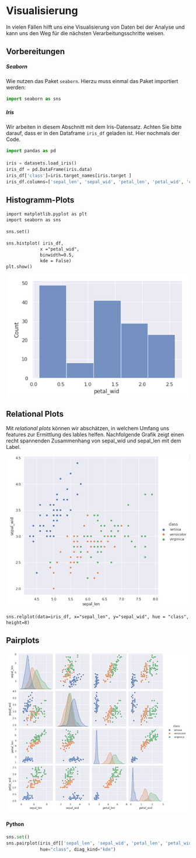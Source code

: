 # Visualisierung

In vielen Fällen hilft uns eine Visualisierung von Daten bei der Analyse und kann uns den Weg für die nächsten Verarbeitungsschritte weisen. 

## Vorbereitungen

##### Seaborn

Wie nutzen das Paket `seaborn`. Hierzu muss einmal das Paket importiert werden:

```python
import seaborn as sns
```

##### Iris

Wir arbeiten in diesem Abschnitt mit dem Iris-Datensatz. Achten Sie bitte darauf, dass er in den Dataframe `iris_df` geladen ist. Hier nochmals der Code.

```python
import pandas as pd

iris = datasets.load_iris()
iris_df = pd.DataFrame(iris.data)
iris_df['class']=iris.target_names[iris.target ]
iris_df.columns=['sepal_len', 'sepal_wid', 'petal_len', 'petal_wid', 'class']
```



## Histogramm-Plots

```
import matplotlib.pyplot as plt
import seaborn as sns

sns.set()

sns.histplot( iris_df, 
             x ="petal_wid", 
             binwidth=0.5,
             kde = False)
plt.show()
```

![Histogramm-Plot](README.assets/image-20211121185124821.png)

## Relational Plots

Mit *relational plots* können wir abschätzen, in welchem Umfang uns features zur Ermittlung des lables helfen. Nachfolgende Grafik zeigt einen recht spannenden Zusammenhang von sepal_wid und sepal_len mit dem  Label.

![Relational Plot](README.assets/image-20211121185307245.png)

```
sns.relplot(data=iris_df, x="sepal_len", y="sepal_wid", hue = "class", height=8)
```

## Pairplots

![image-20211121185451856](README.assets/image-20211121185451856.png)

#### Python

```python
sns.set()
sns.pairplot(iris_df[['sepal_len', 'sepal_wid', 'petal_len', 'petal_wid', 'class']],
             hue="class", diag_kind="kde")
```

